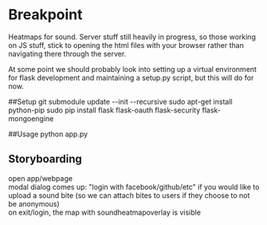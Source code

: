Breakpoint
==========

Heatmaps for sound. Server stuff still heavily in progress, so those working on JS stuff, stick to opening the html files with your browser rather than navigating there through the server.

At some point we should probably look into setting up a virtual environment for flask development and maintaining a setup.py script, but this will do for now.

##Setup
    git submodule update --init --recursive
    sudo apt-get install python-pip
    sudo pip install flask flask-oauth flask-security flask-mongoengine

##Usage
    python app.py

Storyboarding
-------------
open app/webpage  
modal dialog comes up: "login with facebook/github/etc" if you would like to upload a sound bite (so we can attach bites to users if they choose to not be anonymous)  
on exit/login, the map with soundheatmapoverlay is visible  
